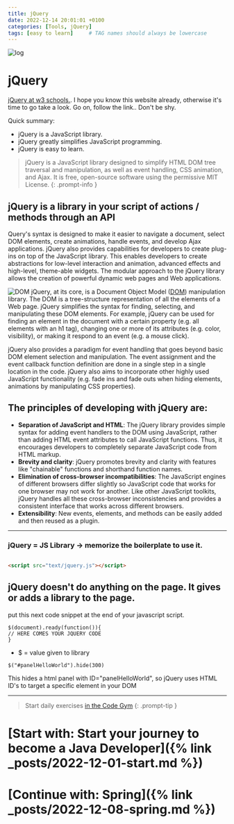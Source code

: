 ```yaml
---
title: jQuery
date: 2022-12-14 20:01:01 +0100
categories: [Tools, jQuery]
tags: [easy to learn]     # TAG names should always be lowercase
---
```

![log](https://upload.wikimedia.org/wikipedia/en/thumb/9/9e/JQuery_logo.svg/220px-JQuery_logo.svg.png)

# jQuery

[jQuery at w3 schools.](https://www.w3schools.com/whatis/whatis_jquery.asp). I hope you know this website already,
otherwise it's time to go take a look. Go on, follow the link.. Don't be shy.

Quick summary:

- jQuery is a JavaScript library.
- jQuery greatly simplifies JavaScript programming.
- jQuery is easy to learn.

> jQuery is a JavaScript library designed to simplify HTML DOM tree traversal and manipulation, as well as event
> handling, CSS animation, and Ajax. It is free, open-source software using the permissive MIT License.
> {: .prompt-info }

## jQuery is a library in your script of actions / methods through an API

Query's syntax is designed to make it easier to navigate a document, select DOM elements, create animations, handle
events, and develop Ajax applications. jQuery also provides capabilities for developers to create plug-ins on top of the
JavaScript library. This enables developers to create abstractions for low-level interaction and animation, advanced
effects and high-level, theme-able widgets. The modular approach to the jQuery library allows the creation of powerful
dynamic web pages and Web applications.

![DOM](https://upload.wikimedia.org/wikipedia/commons/thumb/5/5a/DOM-model.svg/220px-DOM-model.svg.png)
jQuery, at its core, is a Document Object Model ([DOM](https://en.wikipedia.org/wiki/Document_Object_Model))
manipulation library. The DOM is a tree-structure representation of all the elements of a Web page. jQuery simplifies
the syntax for finding, selecting, and manipulating these DOM elements. For example, jQuery can be used for finding an
element in the document with a certain property (e.g. all elements with an h1 tag), changing one or more of its
attributes (e.g. color, visibility), or making it respond to an event (e.g. a mouse click).

jQuery also provides a paradigm for event handling that goes beyond basic DOM element selection and manipulation. The
event assignment and the event callback function definition are done in a single step in a single location in the code.
jQuery also aims to incorporate other highly used JavaScript functionality (e.g. fade ins and fade outs when hiding
elements, animations by manipulating CSS properties).

## The principles of developing with jQuery are:

- **Separation of JavaScript and HTML**: The jQuery library provides simple syntax for adding event handlers to the DOM
  using JavaScript, rather than adding HTML event attributes to call JavaScript functions. Thus, it encourages
  developers to completely separate JavaScript code from HTML markup.
- **Brevity and clarity**: jQuery promotes brevity and clarity with features like "chainable" functions and shorthand
  function names.
- **Elimination of cross-browser incompatibilities**: The JavaScript engines of different browsers differ slightly so
  JavaScript code that works for one browser may not work for another. Like other JavaScript toolkits, jQuery handles
  all these cross-browser inconsistencies and provides a consistent interface that works across different browsers.
- **Extensibility**: New events, elements, and methods can be easily added and then reused as a plugin.

---

### jQuery = JS Library -> memorize the boilerplate to use it.

```html

<script src="text/jquery.js"></script>
```

## jQuery doesn't do anything on the page. It gives or adds a library to the page.

put this next code snippet at the end of your javascript script.

```jQuery
$(document).ready(function()){
// HERE COMES YOUR JQUERY CODE
}
```
- $ = value given to library

```
$("#panelHelloWorld").hide(300)
```
This hides a html panel with ID="panelHelloWorld", so jQuery uses HTML ID's to target a specific element in your DOM


***
> Start daily exercises [in the Code Gym](https://codegym.cc/)
> {: .prompt-tip }

# [Start with: Start your journey to become a Java Developer]({% link _posts/2022-12-01-start.md %})

# [Continue with: Spring]({% link _posts/2022-12-08-spring.md %})
